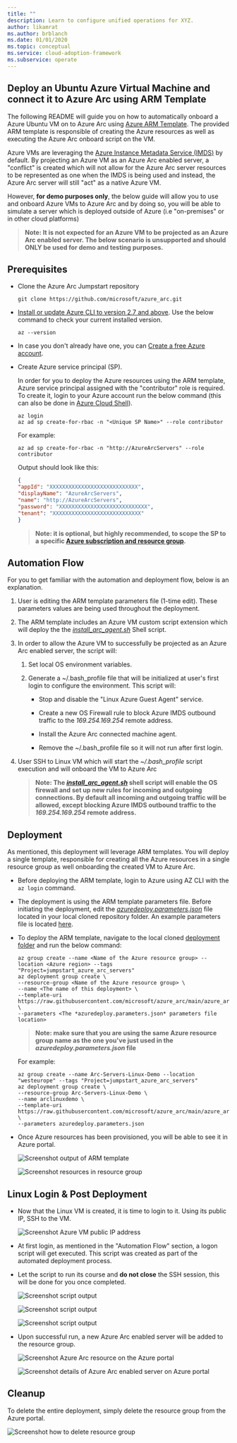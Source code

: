 ```yaml
---
title: ""
description: Learn to configure unified operations for XYZ.
author: likamrat
ms.author: brblanch
ms.date: 01/01/2020
ms.topic: conceptual
ms.service: cloud-adoption-framework
ms.subservice: operate
---
```


## Deploy an Ubuntu Azure Virtual Machine and connect it to Azure Arc using ARM Template

The following README will guide you on how to automatically onboard a Azure Ubuntu VM on to Azure Arc using [Azure ARM Template](https://docs.microsoft.com/en-us/azure/azure-resource-manager/templates/overview). The provided ARM template is responsible of creating the Azure resources as well as executing the Azure Arc onboard script on the VM.

Azure VMs are leveraging the [Azure Instance Metadata Service (IMDS)](https://docs.microsoft.com/en-us/azure/virtual-machines/windows/instance-metadata-service) by default. By projecting an Azure VM as an Azure Arc enabled server, a "conflict" is created which will not allow for the Azure Arc server resources to be represented as one when the IMDS is being used and instead, the Azure Arc server will still "act" as a native Azure VM.

However, **for demo purposes only**, the below guide will allow you to use and onboard Azure VMs to Azure Arc and by doing so, you will be able to simulate a server which is deployed outside of Azure (i.e "on-premises" or in other cloud platforms)

> **Note: It is not expected for an Azure VM to be projected as an Azure Arc enabled server. The below scenario is unsupported and should ONLY be used for demo and testing purposes.**

## Prerequisites

* Clone the Azure Arc Jumpstart repository

    ```console
    git clone https://github.com/microsoft/azure_arc.git
    ```

* [Install or update Azure CLI to version 2.7 and above](https://docs.microsoft.com/en-us/cli/azure/install-azure-cli?view=azure-cli-latest). Use the below command to check your current installed version.

  ```console
  az --version
  ```

* In case you don't already have one, you can [Create a free Azure account](https://azure.microsoft.com/en-us/free/).

* Create Azure service principal (SP).

    In order for you to deploy the Azure resources using the ARM template, Azure service principal assigned with the "contributor" role is required. To create it, login to your Azure account run the below command (this can also be done in [Azure Cloud Shell](https://shell.azure.com/)).

    ```console
    az login
    az ad sp create-for-rbac -n "<Unique SP Name>" --role contributor
    ```

    For example:

    ```console
    az ad sp create-for-rbac -n "http://AzureArcServers" --role contributor
    ```

    Output should look like this:

    ```json
    {
    "appId": "XXXXXXXXXXXXXXXXXXXXXXXXXXXX",
    "displayName": "AzureArcServers",
    "name": "http://AzureArcServers",
    "password": "XXXXXXXXXXXXXXXXXXXXXXXXXXXX",
    "tenant": "XXXXXXXXXXXXXXXXXXXXXXXXXXXX"
    }
    ```

    > **Note: it is optional, but highly recommended, to scope the SP to a specific [Azure subscription and resource group](https://docs.microsoft.com/en-us/cli/azure/ad/sp?view=azure-cli-latest).**

## Automation Flow

For you to get familiar with the automation and deployment flow, below is an explanation.

1. User is editing the ARM template parameters file (1-time edit). These parameters values are being used throughout the deployment.

2. The ARM template includes an Azure VM custom script extension which will deploy the the [*install_arc_agent.sh*](https://github.com/microsoft/azure_arc/blob/main/azure_arc_servers_jumpstart/azure/linux/arm_template/scripts/install_arc_agent.sh) Shell script.

3. In order to allow the Azure VM to successfully be projected as an Azure Arc enabled server, the script will:

    1. Set local OS environment variables.

    2. Generate a ~/.bash_profile file that will be initialized at user's first login to configure the environment. This script will:

        * Stop and disable the "Linux Azure Guest Agent" service.

        * Create a new OS Firewall rule to block Azure IMDS outbound traffic to the *169.254.169.254* remote address.

        * Install the Azure Arc connected machine agent.

        * Remove the ~/.bash_profile file so it will not run after first login.

4. User SSH to Linux VM which will start the *~/.bash_profile* script execution and will onboard the VM to Azure Arc

    > **Note: The [*install_arc_agent.sh*](https://github.com/microsoft/azure_arc/blob/main/azure_arc_servers_jumpstart/azure/linux/arm_template/scripts/install_arc_agent.sh) shell script will enable the OS firewall and set up new rules for incoming and outgoing connections. By default all incoming and outgoing traffic will be allowed, except blocking Azure IMDS outbound traffic to the *169.254.169.254* remote address.**

## Deployment

As mentioned, this deployment will leverage ARM templates. You will deploy a single template, responsible for creating all the Azure resources in a single resource group as well onboarding the created VM to Azure Arc.

* Before deploying the ARM template, login to Azure using AZ CLI with the ```az login``` command.

* The deployment is using the ARM template parameters file. Before initiating the deployment, edit the [*azuredeploy.parameters.json*](https://github.com/microsoft/azure_arc/blob/main/azure_arc_servers_jumpstart/azure/linux/arm_template/azuredeploy.parameters.json) file located in your local cloned repository folder. An example parameters file is located [here](https://github.com/microsoft/azure_arc/blob/main/azure_arc_servers_jumpstart/azure/linux/arm_template/azuredeploy.parameters.example.json).

* To deploy the ARM template, navigate to the local cloned [deployment folder](https://github.com/microsoft/azure_arc/tree/main/azure_arc_servers_jumpstart/azure/linux/arm_template) and run the below command:

    ```console
    az group create --name <Name of the Azure resource group> --location <Azure region> --tags "Project=jumpstart_azure_arc_servers"
    az deployment group create \
    --resource-group <Name of the Azure resource group> \
    --name <The name of this deployment> \
    --template-uri https://raw.githubusercontent.com/microsoft/azure_arc/main/azure_arc_servers_jumpstart/azure/linux/arm_template/azuredeploy.json \
    --parameters <The *azuredeploy.parameters.json* parameters file location>
    ```

    > **Note: make sure that you are using the same Azure resource group name as the one you've just used in the *azuredeploy.parameters.json* file**

    For example:

    ```console
    az group create --name Arc-Servers-Linux-Demo --location "westeurope" --tags "Project=jumpstart_azure_arc_servers"
    az deployment group create \
    --resource-group Arc-Servers-Linux-Demo \
    --name arclinuxdemo \
    --template-uri https://raw.githubusercontent.com/microsoft/azure_arc/main/azure_arc_servers_jumpstart/azure/linux/arm_template/azuredeploy.json \
    --parameters azuredeploy.parameters.json
    ```

* Once Azure resources has been provisioned, you will be able to see it in Azure portal.

    ![Screenshot output of ARM template](./01.png)

    ![Screenshot resources in resource group](./02.png)

## Linux Login & Post Deployment

* Now that the Linux VM is created, it is time to login to it. Using its public IP, SSH to the VM.

    ![Screenshot Azure VM public IP address](./03.png)

* At first login, as mentioned in the "Automation Flow" section, a logon script will get executed. This script was created as part of the automated deployment process.

* Let the script to run its course and **do not close** the SSH session, this will be done for you once completed.

    ![Screenshot script output](./04.png)

    ![Screenshot script output](./05.png)

    ![Screenshot script output](./06.png)

* Upon successful run, a new Azure Arc enabled server will be added to the resource group.

    ![Screenshot Azure Arc resource on the Azure portal](./07.png)

    ![Screenshot details of Azure Arc enabled server on Azure portal](./08.png)

## Cleanup

To delete the entire deployment, simply delete the resource group from the Azure portal.

![Screenshot how to delete resource group](./09.png)
